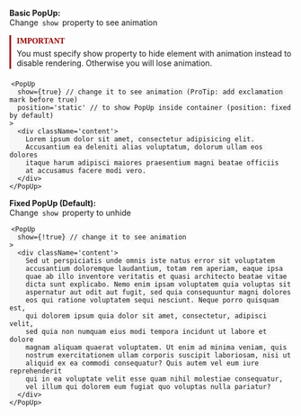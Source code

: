 <style>

important {
  position: relative;
  padding-top: 25px;
  padding-bottom: 1px;
  margin-bottom: 20px;
  display: block;
  line-height: 1.2;
  border-left: 3px solid #900;
  padding-left: 10px;
}


important:before {
  content: 'important';
  position: absolute;
  margin-top: -22px;
  color: #900;
  text-transform: uppercase;
  font-style: normal;
  font-weight: bold;
  font-family: 'PT Sans';
}

:not(pre) code {
  background-color: #f7f7f7;
  border-radius: 3px;
  padding-left: 3px;
  padding-right: 3px;
}

.content {
  width: 500px;
  color: #1f392b;
  background-color: #d4efa5;
  border: 3px solid #1f392b;
  border-radius: 7px;
  padding: 20px;
  pointer-events: initial;
}

</style>

**Basic PopUp:**  
Change `show` property to see animation

<important>
  You must specify show property to hide element with animation  
  instead to disable rendering. Otherwise you will lose animation.
</important>

    <PopUp
      show={true} // change it to see animation (ProTip: add exclamation mark before true)
      position='static' // to show PopUp inside container (position: fixed by default)
    >
      <div className='content'>
        Lorem ipsum dolor sit amet, consectetur adipisicing elit.
        Accusantium ea deleniti alias voluptatum, dolorum ullam eos dolores
        itaque harum adipisci maiores praesentium magni beatae officiis
        at accusamus facere modi vero.
      </div>
    </PopUp>



**Fixed PopUp (Default):**  
Change `show` property to unhide  

    <PopUp
      show={!true} // change it to see animation
    >
      <div className='content'>
        Sed ut perspiciatis unde omnis iste natus error sit voluptatem
        accusantium doloremque laudantium, totam rem aperiam, eaque ipsa
        quae ab illo inventore veritatis et quasi architecto beatae vitae
        dicta sunt explicabo. Nemo enim ipsam voluptatem quia voluptas sit
        aspernatur aut odit aut fugit, sed quia consequuntur magni dolores
        eos qui ratione voluptatem sequi nesciunt. Neque porro quisquam est,
        qui dolorem ipsum quia dolor sit amet, consectetur, adipisci velit,
        sed quia non numquam eius modi tempora incidunt ut labore et dolore
        magnam aliquam quaerat voluptatem. Ut enim ad minima veniam, quis
        nostrum exercitationem ullam corporis suscipit laboriosam, nisi ut
        aliquid ex ea commodi consequatur? Quis autem vel eum iure reprehenderit
        qui in ea voluptate velit esse quam nihil molestiae consequatur,
        vel illum qui dolorem eum fugiat quo voluptas nulla pariatur?
      </div>
    </PopUp>

